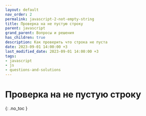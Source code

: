 ```yaml
---
layout: default
nav_order: 2
permalink: javascript-2-not-empty-string
title: Проверка на не пустую строку
parent: javascript
grand_parent: Вопросы и решения
has_children: true
description: Как проверить что строка не пуста
date: 2023-09-01 14:00:00 +3
last_modified_date: 2023-09-01 14:00:00 +3
tags:
- javascript
- js
- questions-and-solutions
---
```


# Проверка на не пустую строку
{: .no_toc }

